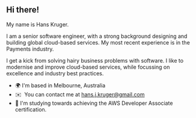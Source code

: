 Hi there!
----------

My name is Hans Kruger.

I am a senior software engineer, with a strong background designing and building global cloud-based services. My most recent experience is in the Payments industry. 

I get a kick from solving hairy business problems with software. I like to modernise and improve cloud-based services, while focussing on excellence and industry best practices.

*   🌍 I'm based in Melbourne, Australia
*   ✉️  You can contact me at [hans.j.kruger@gmail.com](mailto:hans.j.kruger@gmail.com)
*   🧠 I'm studying towards achieving the AWS Developer Associate certification.
